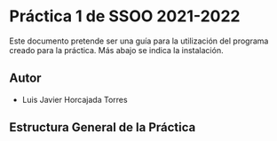 # Práctica 1 de SSOO 2021-2022

Este documento pretende ser una guía para la utilización del programa creado para la práctica. Más abajo se indica la instalación.

## Autor

- Luis Javier Horcajada Torres

## Estructura General de la Práctica
